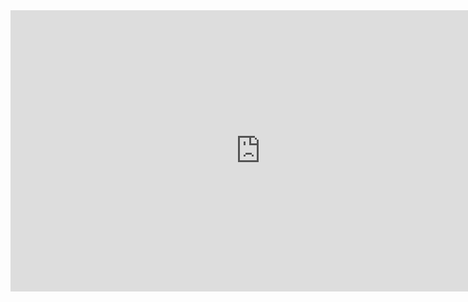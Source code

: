 <iframe style="border:none" width="800" height="450" src="https://whimsical.com/embed/YbSgLatbWQ4R5paV7EgqFw"></iframe>
